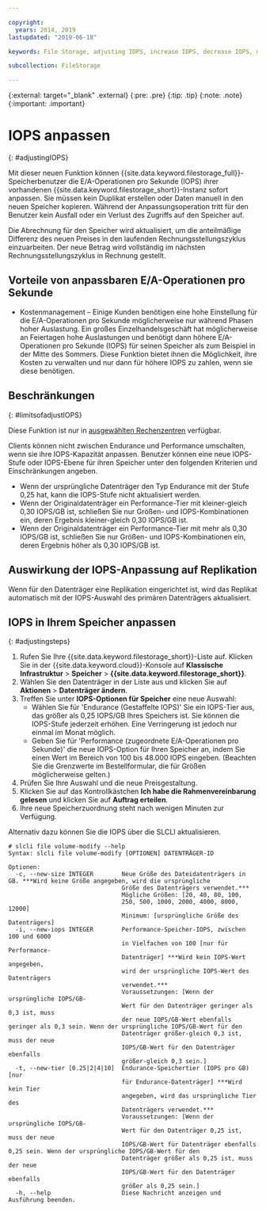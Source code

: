 ```yaml
---

copyright:
  years: 2014, 2019
lastupdated: "2019-06-18"

keywords: File Storage, adjusting IOPS, increase IOPS, decrease IOPS, modify IOPS

subcollection: FileStorage

---
```

{:external: target="_blank" .external}
{:pre: .pre}
{:tip: .tip}
{:note: .note}
{:important: .important}

# IOPS anpassen
{: #adjustingIOPS}

Mit dieser neuen Funktion können {{site.data.keyword.filestorage_full}}-Speicherbenutzer die E/A-Operationen pro Sekunde (IOPS) ihrer vorhandenen {{site.data.keyword.filestorage_short}}-Instanz sofort anpassen. Sie müssen kein Duplikat erstellen oder Daten manuell in den neuen Speicher kopieren. Während der Anpassungsoperation tritt für den Benutzer kein Ausfall oder ein Verlust des Zugriffs auf den Speicher auf.

Die Abrechnung für den Speicher wird aktualisiert, um die anteilmäßige Differenz des neuen Preises in den laufenden Rechnungsstellungszyklus einzuarbeiten. Der neue Betrag wird vollständig im nächsten Rechnungsstellungszyklus in Rechnung gestellt.


## Vorteile von anpassbaren E/A-Operationen pro Sekunde

- Kostenmanagement – Einige Kunden benötigen eine hohe Einstellung für die E/A-Operationen pro Sekunde möglicherweise nur während Phasen hoher Auslastung. Ein großes Einzelhandelsgeschäft hat möglicherweise an Feiertagen hohe Auslastungen und benötigt dann höhere E/A-Operationen pro Sekunde (IOPS) für seinen Speicher als zum Beispiel in der Mitte des Sommers. Diese Funktion bietet ihnen die Möglichkeit, ihre Kosten zu verwalten und nur dann für höhere IOPS zu zahlen, wenn sie diese benötigen.

## Beschränkungen
{: #limitsofadjustIOPS}

Diese Funktion ist nur in [ausgewählten Rechenzentren](/docs/infrastructure/FileStorage?topic=FileStorage-selectDC) verfügbar.

Clients können nicht zwischen Endurance und Performance umschalten, wenn sie ihre IOPS-Kapazität anpassen. Benutzer können eine neue IOPS-Stufe oder IOPS-Ebene für ihren Speicher unter den folgenden Kriterien und Einschränkungen angeben.

- Wenn der ursprüngliche Datenträger den Typ Endurance mit der Stufe 0,25 hat, kann die IOPS-Stufe nicht aktualisiert werden.
- Wenn der Originaldatenträger ein Performance-Tier mit kleiner-gleich 0,30 IOPS/GB ist, schließen Sie nur Größen- und IOPS-Kombinationen ein, deren Ergebnis kleiner-gleich 0,30 IOPS/GB ist.
- Wenn der Originaldatenträger ein Performance-Tier mit mehr als 0,30 IOPS/GB ist, schließen Sie nur Größen- und IOPS-Kombinationen ein, deren Ergebnis höher als 0,30 IOPS/GB ist.

## Auswirkung der IOPS-Anpassung auf Replikation

Wenn für den Datenträger eine Replikation eingerichtet ist, wird das Replikat automatisch mit der IOPS-Auswahl des primären Datenträgers aktualisiert.

## IOPS in Ihrem Speicher anpassen
{: #adjustingsteps}

1. Rufen Sie Ihre {{site.data.keyword.filestorage_short}}-Liste auf. Klicken Sie in der {{site.data.keyword.cloud}}-Konsole auf **Klassische Infrastruktur** > **Speicher** > **{{site.data.keyword.filestorage_short}}**.
2. Wählen Sie den Datenträger in der Liste aus und klicken Sie auf **Aktionen** > **Datenträger ändern**.
3. Treffen Sie unter **IOPS-Optionen für Speicher** eine neue Auswahl:
    - Wählen Sie für 'Endurance (Gestaffelte IOPS)' Sie ein IOPS-Tier aus, das größer als 0,25 IOPS/GB Ihres Speichers ist. Sie können die IOPS-Stufe jederzeit erhöhen. Eine Verringerung ist jedoch nur einmal im Monat möglich.
    - Geben Sie für 'Performance (zugeordnete E/A-Operationen pro Sekunde)' die neue IOPS-Option für Ihren Speicher an, indem Sie einen Wert im Bereich von 100 bis 48.000 IOPS eingeben. (Beachten Sie die Grenzwerte im Bestellformular, die für Größen möglicherweise gelten.)
4. Prüfen Sie Ihre Auswahl und die neue Preisgestaltung.
5. Klicken Sie auf das Kontrollkästchen **Ich habe die Rahmenvereinbarung gelesen** und klicken Sie auf **Auftrag erteilen**.
6. Ihre neue Speicherzuordnung steht nach wenigen Minuten zur Verfügung.

Alternativ dazu können Sie die IOPS über die SLCLI aktualisieren.
```
# slcli file volume-modify --help
Syntax: slcli file volume-modify [OPTIONEN] DATENTRÄGER-ID

Optionen:
  -c, --new-size INTEGER        Neue Größe des Dateidatenträgers in GB. ***Wird keine Größe angegeben, wird die ursprüngliche
                                Größe des Datenträgers verwendet.***
                                Mögliche Größen: [20, 40, 80, 100,
                                250, 500, 1000, 2000, 4000, 8000, 12000]
                                Minimum: [ursprüngliche Größe des Datenträgers]
  -i, --new-iops INTEGER        Performance-Speicher-IOPS, zwischen 100 und 6000
                                in Vielfachen von 100 [nur für Performance-
                                Datenträger] ***Wird kein IOPS-Wert angegeben,
                                wird der ursprüngliche IOPS-Wert des Datenträgers
                                verwendet.***
                                Voraussetzungen: [Wenn der ursprüngliche IOPS/GB-
                                Wert für den Datenträger geringer als 0,3 ist, muss
                                der neue IOPS/GB-Wert ebenfalls geringer als 0,3 sein. Wenn der ursprüngliche IOPS/GB-Wert für den
                                Datenträger größer-gleich 0,3 ist, muss der neue
                                IOPS/GB-Wert für den Datenträger ebenfalls
                                größer-gleich 0,3 sein.]
  -t, --new-tier [0.25|2|4|10]  Endurance-Speichertier (IOPS pro GB) [nur
                                für Endurance-Datenträger] ***Wird kein Tier
                                angegeben, wird das ursprüngliche Tier des
                                Datenträgers verwendet.***
                                Voraussetzungen: [Wenn der ursprüngliche IOPS/GB-
                                Wert für den Datenträger 0,25 ist, muss der neue
                                IOPS/GB-Wert für Datenträger ebenfalls 0,25 sein. Wenn der ursprüngliche IOPS/GB-Wert für den
                                Datenträger größer als 0,25 ist, muss der neue
                                IOPS/GB-Wert für den Datenträger ebenfalls
                                größer als 0,25 sein.]
  -h, --help                    Diese Nachricht anzeigen und Ausführung beenden.
```
